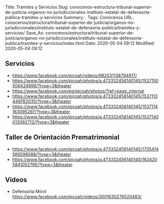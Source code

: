 Title: Trámites y Servicios
Slug: conocenos-estructura-tribunal-superior-de-justicia-organos-no-jurisdiccionales-instituto-estatal-de-defensoria-publica-tramites-y-servicios
Summary: .
Tags: Conócenos
URL: conocenos/estructura/tribunal-superior-de-justicia/organos-no-jurisdiccionales/instituto-estatal-de-defensoria-publica/tramites-y-servicios/
Save_As: conocenos/estructura/tribunal-superior-de-justicia/organos-no-jurisdiccionales/instituto-estatal-de-defensoria-publica/tramites-y-servicios/index.html
Date: 2020-05-04 09:12
Modified: 2020-05-04 09:12



## Servicios

- https://www.facebook.com/pjcoah/videos/982031138794917/
- https://www.facebook.com/pjcoah/photos/a.473332456140145/1537150506424996/?type=3&theater
- https://www.facebook.com/pg/pjcoah/photos/?ref=page_internal
- https://www.facebook.com/pjcoah/photos/a.473332456140145/1537113449762035/?type=3&theater
- https://www.facebook.com/pjcoah/photos/a.473332456140145/1537114163095297/?type=3&theater
- https://www.facebook.com/pjcoah/photos/a.473332456140145/1537140013092712/?type=3&theater

## Taller de Orientación Prematrimonial

- https://www.facebook.com/pjcoah/photos/a.473332456140145/1735414566598588/?type=3&theater
- https://www.facebook.com/pjcoah/photos/a.473332456140145/1624205841052795/?type=3&theater

## Videos

- Defensoría Móvil https://www.facebook.com/pjcoah/videos/3001630276520483/



